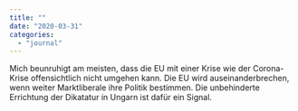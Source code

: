 ```yaml
---
title: ""
date: "2020-03-31"
categories: 
  - "journal"
---
```


Mich beunruhigt am meisten, dass die EU mit einer Krise wie der Corona-Krise offensichtlich nicht umgehen kann. Die EU wird auseinanderbrechen, wenn weiter Marktliberale ihre Politik bestimmen. Die unbehinderte Errichtung der Dikatatur in Ungarn ist dafür ein Signal.

